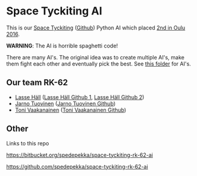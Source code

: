 # Space Tyckiting AI

This is our [Space Tyckiting][space-tyckiting] ([Github][github]) Python AI which placed [2nd in Oulu 2016][results].

**WARNING**: The AI is horrible spaghetti code!

There are many AI's. The original idea was to create multiple AI's, make them fight each other and eventually pick the best. See [this folder](clients/python/tyckiting_client/ai) for AI's.

## Our team RK-62

* [Lasse Häll][lasse] ([Lasse Häll Github 1][lasse-gh1], [Lasse Häll Github 2][lasse-gh2])
* [Jarno Tuovinen][jarno] ([Jarno Tuovinen Github][jarno-gh])
* [Toni Vaakanainen][toni] ([Toni Vaakanainen Github][toni-gh])

## Other

Links to this repo

https://bitbucket.org/spedepekka/space-tyckiting-rk-62-ai

https://github.com/spedepekka/space-tyckiting-rk-62-ai


[space-tyckiting]: http://spacetyckiting.futurice.com/
[github]: https://github.com/futurice/space-tyckiting
[results]: http://challonge.com/space_tyckiting_oulu
[jarno]: https://www.linkedin.com/in/jarnotuovinen
[jarno-gh]: https://github.com/spedepekka
[toni]: https://www.linkedin.com/in/toni-vaakanainen
[toni-gh]: https://github.com/ToniVaakanainen
[lasse]: https://www.linkedin.com/in/halllasse/
[lasse-gh1]: https://github.com/LasseHall
[lasse-gh2]: https://github.com/domestus
